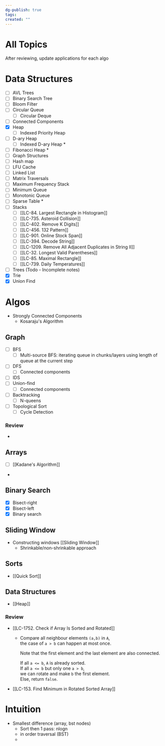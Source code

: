 ```yaml
---
dg-publish: true
tags: 
created: ""
---
```

 # All Topics

After reviewing, update applications for each algo

# Data Structures
- [ ] AVL Trees
- [ ] Binary Search Tree
- [ ] Bloom Filter
- [ ] Circular Queue
	- [ ] Circular Deque
- [ ] Connected Components
- [x] Heap
	- [ ] Indexed Priority Heap
- [ ] D-ary Heap
	- [ ] Indexed D-ary Heap *
- [ ] Fibonacci Heap *
- [ ] Graph Structures
- [ ] Hash map
- [ ] LFU Cache
- [ ] Linked List
- [ ] Matrix Traversals
- [ ] Maximum Frequency Stack
- [ ] Minimum Queue
- [ ] Monotonic Queue
- [ ] Sparse Table  *
- [ ] Stacks
	- [ ] [[LC-84. Largest Rectangle in Histogram]]
	- [ ] [[LC-735. Asteroid Collision]]
	- [ ] [[LC-402. Remove K Digits]]
	- [ ] [[LC-456. 132 Pattern]]
	- [ ] [[LC-901. Online Stock Span]]
	- [ ] [[LC-394. Decode String]]
	- [ ] [[LC-1209. Remove All Adjacent Duplicates in String II]]
	- [ ] [[LC-32. Longest Valid Parentheses]]
	- [ ] [[LC-85. Maximal Rectangle]]
	- [ ] [[LC-739. Daily Temperatures]]
- [ ] Trees (Todo - Incomplete notes)
- [x] Trie
- [x] Union Find

# Algos
- Strongly Connected Components
	- Kosaraju's Algorithm

## Graph

- [ ] BFS
	- [ ] Multi-source BFS: iterating queue in chunks/layers using length of queue at the current step
- [ ] DFS
	- [ ] Connected components
- [ ] IDS
- [ ] Union-find
	- [ ] Connected components
- [ ] Backtracking
	- [ ] N-queens

- [ ] Topological Sort 
	- [ ] Cycle Detection

### Review 
- 
## Arrays
- [ ] [[Kadane's Algorithm]]
- 
## Binary Search
- [x] Bisect-right
- [x] Bisect-left
- [x] Binary search

## Sliding Window
- Constructing windows [[Sliding Window]]
	- Shrinkable/non-shrinkable approach

## Sorts
 - [[Quick Sort]]

## Data Structures
 - [[Heap]]
### Review
- [[LC-1752. Check if Array Is Sorted and Rotated]]  
	- Compare all neighbour elements `(a,b)` in `A`,  
		the case of `a > b` can happen at most once.
		
		Note that the first element and the last element are also connected.
		
		If all `a <= b`, `A` is already sorted.  
		If all `a <= b` but only one `a > b`,  
		we can rotate and make `b` the first element.  
		Else, return `false`.

- [[LC-153. Find Minimum in Rotated Sorted Array]]

# Intuition
- Smallest difference (array, bst nodes)
	- Sort then 1 pass: nlogn
	- in order traversal (BST)
	- 